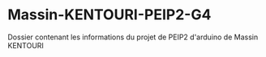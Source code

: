 # Massin-KENTOURI-PEIP2-G4
Dossier contenant les informations du projet de PEIP2 d'arduino de Massin KENTOURI
